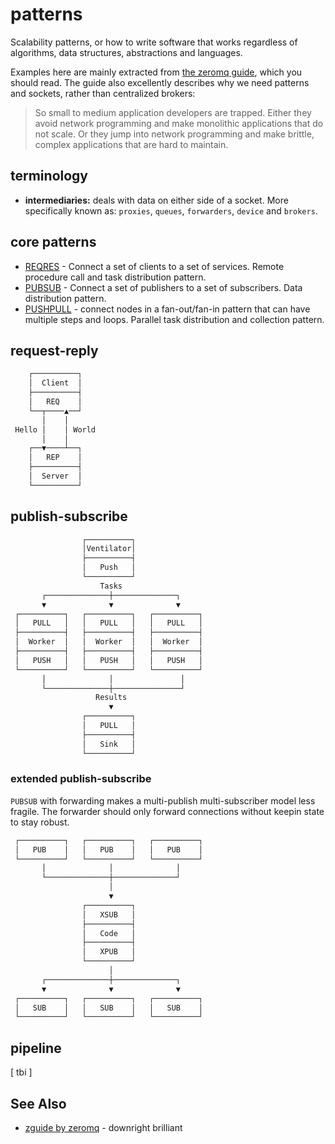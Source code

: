 # patterns
Scalability patterns, or how to write software that works regardless of
algorithms, data structures, abstractions and languages.

Examples here are mainly extracted from [the zeromq
guide](http://zguide.zeromq.org/page:all), which you should read. The guide
also excellently describes why we need patterns and sockets, rather than
centralized brokers:

> So small to medium application developers are trapped. Either they avoid
> network programming and make monolithic applications that do not scale. Or
> they jump into network programming and make brittle, complex applications
> that are hard to maintain.

## terminology
- __intermediaries:__ deals with data on either side of a socket. More
  specifically known as: `proxies`, `queues`, `forwarders`, `device` and
  `brokers`.

## core patterns
- [REQRES](#request-reply) - Connect a set of clients to a set of services.
  Remote procedure call and task distribution pattern.
- [PUBSUB](#publish-subscribe) - Connect a set of publishers to a set of
  subscribers. Data distribution pattern.
- [PUSHPULL](#pipeline) - connect nodes in a fan-out/fan-in pattern that can
  have multiple steps and loops. Parallel task distribution and collection
  pattern.

## request-reply
```txt
    ┌──────────┐
    │  Client  │
    ├──────────┤
    │   REQ    │
    └──┬────▲──┘
       │    │
 Hello │    │ World
       │    │
    ┌──▼────┴──┐
    │   REP    │
    ├──────────┤
    │  Server  │
    └──────────┘
```

## publish-subscribe
```txt
                ┌──────────┐
                │Ventilator│
                ├──────────┤
                │   Push   │
                └──────────┘
                    Tasks
       ┌──────────────┼──────────────┐
       ▼              ▼              ▼
 ┌──────────┐   ┌──────────┐   ┌──────────┐
 │   PULL   │   │   PULL   │   │   PULL   │
 ├──────────┤   ├──────────┤   ├──────────┤
 │  Worker  │   │  Worker  │   │  Worker  │
 ├──────────┤   ├──────────┤   ├──────────┤
 │   PUSH   │   │   PUSH   │   │   PUSH   │
 └──────────┘   └──────────┘   └──────────┘
       │              │               │
       └──────────────┼───────────────┘
                   Results
                      ▼
                ┌──────────┐
                │   PULL   │
                ├──────────┤
                │   Sink   │
                └──────────┘
```

### extended publish-subscribe
`PUBSUB` with forwarding makes a multi-publish multi-subscriber model less
fragile. The forwarder should only forward connections without keepin state to
stay robust.
```txt
 ┌──────────┐   ┌──────────┐   ┌──────────┐
 │   PUB    │   │   PUB    │   │   PUB    │
 └──────────┘   └──────────┘   └──────────┘
       │              │              │
       └──────────────┼──────────────┘
                      │
                      ▼
                ┌──────────┐
                │   XSUB   │
                ├──────────┤
                │   Code   │
                ├──────────┤
                │   XPUB   │
                └──────────┘
                      │
       ┌──────────────┼──────────────┐
       ▼              ▼              ▼
 ┌──────────┐   ┌──────────┐   ┌──────────┐
 │   SUB    │   │   SUB    │   │   SUB    │
 └──────────┘   └──────────┘   └──────────┘
```

## pipeline
[ tbi ]

## See Also
- [zguide by zeromq](http://zguide.zeromq.org/page:all) - downright brilliant
